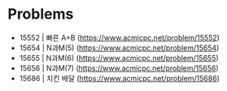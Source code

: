 # Problems

- 15552 | 빠른 A+B (https://www.acmicpc.net/problem/15552)
- 15654 | N과M(5) (https://www.acmicpc.net/problem/15654)
- 15655 | N과M(6) (https://www.acmicpc.net/problem/15655)
- 15656 | N과M(7) (https://www.acmicpc.net/problem/15656)
- 15686 | 치킨 배달 (https://www.acmicpc.net/problem/15686)